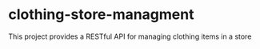 # clothing-store-managment
This project provides a RESTful API for managing clothing items in a store
